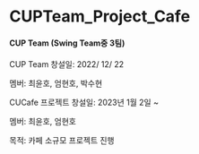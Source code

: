 # CUPTeam_Project_Cafe

#### CUP Team (Swing Team중 3팀) 

CUP Team 창설일: 2022/ 12/ 22 

멤버: 최윤호, 엄현호, 박수현




CUCafe 프로젝트 창설일: 2023년 1월 2일  ~ 

멤버: 최윤호, 엄현호 

목적: 카페 소규모 프로젝트 진행
